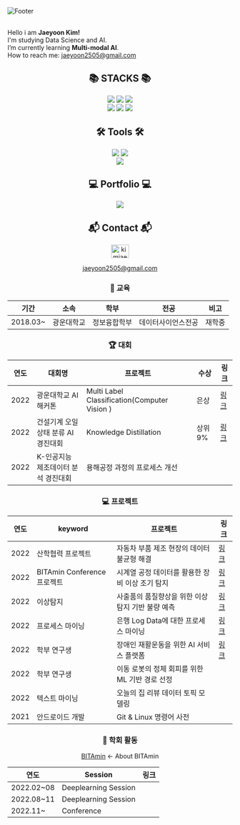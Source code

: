 ![Footer](https://capsule-render.vercel.app/api?type=waving&color=auto&height=200&section=footer&text=Jaeyoon'sGithub)
<br/> <br/>
  
Hello i am **Jaeyoon Kim!**<br/> 
I'm studying Data Science and AI.<br/>
I’m currently learning **Multi-modal AI**.<br/> 
How to reach me: jaeyoon2505@gmail.com<br/> 


<div align=center><h2>📚 STACKS 📚</h2></div>
<div align=center> 
  <p>
  <img src="https://img.shields.io/badge/python-3776AB?style=flat-square&logo=python&logoColor=white">
  <img src="https://img.shields.io/badge/R-276DC3?style=flat-square&logo=R&logoColor=white">
  <img src="https://img.shields.io/badge/mysql-4479A1?style=flat-square&logo=mysql&logoColor=white"> <br/> 
  <img src="https://img.shields.io/badge/github-181717?style=flat-square&logo=github&logoColor=white">
  <img src="https://img.shields.io/badge/PyTorch-EE4C2C?style=flat-square&logo=PyTorch&logoColor=white">
  <img src="https://img.shields.io/badge/Pandas-150458?style=flat-square&logo=Pandas&logoColor=white">
  <p>
</div>

<div align=center><h2>🛠 Tools 🛠</h2></div>

<div align="center">
  <img src="https://img.shields.io/badge/VisualStudeioCode-007ACC?style=flat-square&logo=VisualStudioCode&logoColor=white"/>
  <img src="https://img.shields.io/badge/Jupyter-F37626?style=flat-square&logo=Jupyter&logoColor=white"/><br/> 
  <img src="https://img.shields.io/badge/Google Colab-F9AB00?style=flat-square&logo=Google Colab&logoColor=white"/>  
</div>

<div align=center><h2>💻 Portfolio 💻</h2></div>

<div align="center">
  <a href="https://kimjaeyoonn.tistory.com/"><img src="https://img.shields.io/badge/Tistory-000000?style=flat-square&logo=Tistory&logoColor=white"/></a>
  
</div>

<div align=center><h2> 📬 Contact 📬 </h2></div>
<div align=center><a href="https://instagram.com/kimjaeyoonn__" target="blank"><img align="center" src="https://raw.githubusercontent.com/rahuldkjain/github-profile-readme-generator/master/src/images/icons/Social/instagram.svg" alt="kimjaeyoonn__" height="30" width="40" /></a>

  jaeyoon2505@gmail.com
</p>

### 📝 교육
|기간|소속|학부|전공|비고|
|-|-|-|-|-|
|2018.03~|광운대학교|정보융합학부|데이터사이언스전공|재학중|

### 🏆 대회
|연도|대회명|프로젝트|수상|링크|
|-|-|-|-|-|
|2022|광운대학교 AI 해커톤|Multi Label Classification(Computer Vision )|은상|<a href="https://github.com/kimjaeyoonn/DACON/tree/main/KWU_AI_Hackathon" target="_blank">링크</a>|
|2022|건설기계 오일 상태 분류 AI 경진대회|Knowledge Distillation|상위 9%|<a href="https://github.com/kimjaeyoonn/DACON/tree/main/Construction_machinery_oil_Classification" target="_blank">링크</a>|
|2022|K-인공지능 제조데이터 분석 경진대회|용해공정 과정의 프로세스 개선|||
### 💻 프로젝트
|연도|keyword|프로젝트|링크|
|-|-|-|-|
|2022|산학협력 프로젝트|자동차 부품 제조 현장의 데이터 불균형 해결|<a href="https://github.com/kimjaeyoonn/Industry_University_Cooperation_Project" target="_blank">링크</a>|
|2022|BITAmin Conference 프로젝트|시계열 공정 데이터를 활용한 장비 이상 조기 탐지|<a href="https://github.com/kimjaeyoonn/BITAmin_Conference" target="_blank">링크</a>|
|2022|이상탐지|사출품의 품질향상을 위한 이상 탐지 기반 불량 예측|<a href="https://github.com/kimjaeyoonn/ML_Project/tree/main/Anomaly%20Detection" target="_blank">링크</a>|
|2022|프로세스 마이닝|은행 Log Data에 대한 프로세스 마이닝|<a href="https://kimjaeyoonn.tistory.com/19" target="_blank">링크</a>|
|2022|학부 연구생|장애인 재활운동을 위한 AI 서비스 플랫폼|<a href="https://github.com/kimjaeyoonn/AI_Healthcare_Project" target="_blank">링크</a>|
|2022|학부 연구생|이동 로봇의 정체 회피를 위한 ML 기반 경로 선정||
|2022|텍스트 마이닝|오늘의 집 리뷰 데이터 토픽 모델링||
|2021|안드로이드 개발|Git & Linux 명령어 사전||
### 🏫 학회 활동 
[BITAmin](https://github.com/BitaminOfficial) <- About BITAmin

|연도|Session|링크|
|-|-|-|
|2022.02~08|Deeplearning Session||
|2022.08~11|Deeplearning Session||
|2022.11~|Conference||










